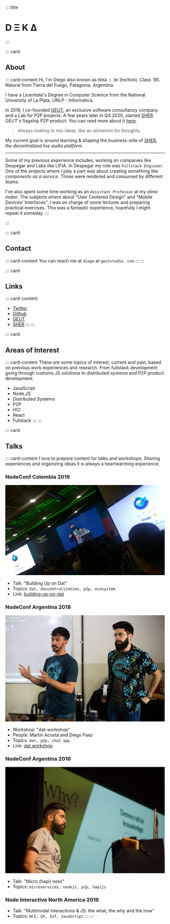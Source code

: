 ::: title
# D Ξ K Δ
:::

::: card
## About

::: card-content
Hi, I'm Diego also known as `DEKA | DK` (he/him). Class '85. Natural from Tierra del Fuego, Patagonia, Argentina.  

I have a Licentiate's Degree in Computer Science from the National University of La Plata, UNLP - Informática.  

In 2018, I co-founded [GEUT](https://geutstudio.com), an exclusive software consultancy company and a Lab for P2P projects.
A few years later in Q4 2020, started [SHER](https://sher.geutstudio.com). GEUT's flagship P2P product. You can read more about it [here](https://sher.geutstudio.com/blog/mission/).

> Always looking to mix ideas, like an alchemist for thoughts. 

My current goal is around learning & shaping the business-side of [SHER](https://sher.geutstudio.com), _the decentralized live audio platform._

___

Some of my previous experience includes, working on companies like Despegar and Labs like LIFIA. In Despegar my role was `Fullstack Engineer`. One of the projects where I play a part was about creating something like _components as a service_. Those were rendered and consumed by different teams.  

I've also spent some time working as an `Assistant Professor` at my _alma mater_. The subjects where about "User Centered Design" and "Mobile Devices' Interfaces". I was on charge of some lectures and preparing practical exercises. This was a fantastic experience, hopefully I might repeat it someday.
:::

:::

::: card
## Contact
::: card-content 
You can reach me at `diego` at `geutstudio` . `com`
:::
:::

::: card
## Links

::: card-content 
- [Twitter](https://twitter.com/carax)
- [Github](https://github.com/dpaez)
- [GEUT](https://geutstudio.com)
- [SHER](https://sher.geutstudio.com)
:::
:::

::: card
## Areas of Interest

::: card-content 
These are some topics of interest, current and past, based on previous work experiences and research. From fullstack development going through customs JS solutions to distributed systems and P2P product development.  

- JavaScript
- Node.JS
- Distributed Systems
- P2P
- HCI
- React
- Fullstack
:::
:::

::: card
## Talks

::: card-content 
I love to prepare content for talks and workshops. Sharing experiences and organizing ideas it is always a heartwarming experience.

### NodeConf Colombia 2019

![deka on stage NodeConf Colombia](/assets/dk_nodeconfco.jpg)

- Talk: "Building Up on Dat"
- Topics: `dat, descentralization, p2p, ecosystem`
- Link: [building-up-on-dat](https://github.com/geut/building-up-on-dat)

### NodeConf Argentina 2018

![tincho and deka NodeConf Dat Workshop](/assets/dat_workshop.jpeg)

- Workshop: "dat-workshop"
- People: Martin Acosta and Diego Paez
- Topics: `dat, p2p, chat app`
- Link: [dat workshop](https://github.com/geut/dat-workshop)

### NodeConf Argentina 2016

![deka on stage NodeConf Argentina](/assets/deka_nodeconf_2.jpg)

- Talk: "Micro (hapi) ness"
- Topics: `microservices, nodejs, p2p, hapijs`


### Node Interactive North America 2016
- Talk: "Multimodal Interactions & JS: the what, the why and the how"
- Topics: `HCI, UX, IoT, JavaScript`
:::
:::
